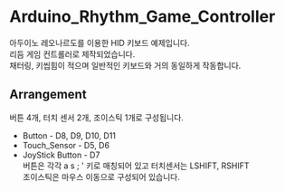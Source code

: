 # Arduino_Rhythm_Game_Controller
아두이노 레오나르도를 이용한 HID 키보드 예제입니다.  
리듬 게임 컨트롤러로 제작되었습니다.  
채터링, 키씹힘이 적으며 일반적인 키보드와 거의 동일하게 작동합니다.  

## Arrangement
버튼 4개, 터치 센서 2개, 조이스틱 1개로 구성됩니다.  
* Button - D8, D9, D10, D11  
* Touch_Sensor - D5, D6  
* JoyStick Button - D7  
버튼은 각각 a s ; ' 키로 매칭되어 있고 터치센서는 LSHIFT, RSHIFT  
조이스틱은 마우스 이동으로 구성되어 있습니다.  
